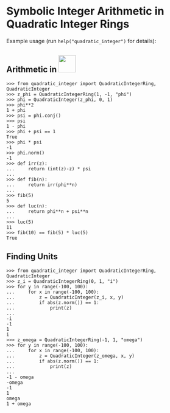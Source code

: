 # Symbolic Integer Arithmetic in Quadratic Integer Rings

Example usage (run `help("quadratic_integer")` for details):

## Arithmetic in <img src="https://render.githubusercontent.com/render/math?math=\mathbb Z[\phi]" width=45>
```
>>> from quadratic_integer import QuadraticIntegerRing, QuadraticInteger
>>> z_phi = QuadraticIntegerRing(1, -1, "phi")
>>> phi = QuadraticInteger(z_phi, 0, 1)
>>> phi**2
1 + phi
>>> psi = phi.conj()
>>> psi
1 - phi
>>> phi + psi == 1
True
>>> phi * psi
-1
>>> phi.norm()
-1
>>> def irr(z):
...     return (int(z)-z) * psi
...
>>> def fib(n):
...     return irr(phi**n)
...
>>> fib(5)
5
>>> def luc(n):
...     return phi**n + psi**n
...
>>> luc(5)
11
>>> fib(10) == fib(5) * luc(5)
True
```

## Finding Units
```
>>> from quadratic_integer import QuadraticIntegerRing, QuadraticInteger
>>> z_i = QuadraticIntegerRing(0, 1, "i")
>>> for y in range(-100, 100):
...     for x in range(-100, 100):
...         z = QuadraticInteger(z_i, x, y)
...         if abs(z.norm()) == 1:
...             print(z)
...
-i
-1
1
i
>>> z_omega = QuadraticIntegerRing(-1, 1, "omega")
>>> for y in range(-100, 100):
...     for x in range(-100, 100):
...         z = QuadraticInteger(z_omega, x, y)
...         if abs(z.norm()) == 1:
...             print(z)
...
-1 - omega
-omega
-1
1
omega
1 + omega
```
